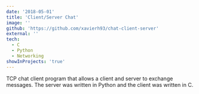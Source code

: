```yaml
---
date: '2018-05-01'
title: 'Client/Server Chat'
image: ''
github: 'https://github.com/xavierh93/chat-client-server'
external: ''
tech:
  - C
  - Python
  - Networking
showInProjects: 'true'
---
```


TCP chat client program that allows a client and server to exchange messages. The server was written in Python and the client was written in C.
